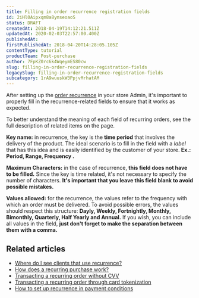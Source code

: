 ```yaml
---
title: Filling in order recurrence registration fields
id: 2iHl0Aipxqm8a8ymseoaoS
status: DRAFT
createdAt: 2018-04-19T14:12:21.511Z
updatedAt: 2020-02-03T22:57:00.400Z
publishedAt: 
firstPublishedAt: 2018-04-20T14:28:05.105Z
contentType: tutorial
productTeam: Post-purchase
author: 7FpKZ0rc6k4WqeymES80cw
slug: filling-in-order-recurrence-registration-fields
legacySlug: filling-in-order-recurrence-registration-fields
subcategory: 1rA9wuuskW3PpjvMrhatAM
---
```


After setting up the [order recurrence](/en/tutorial/configuring-recurrent-orders) in your store Admin, it's important to properly fill in the recurrence-related fields to ensure that it works as expected.

To better understand the meaning of each field of recurring orders, see the full description of related items on the page.

__Key name:__ in recurrence, the key is the __time period__ that involves the delivery of the product. The ideal scenario is to fill in the field with a *label* that has this idea and is easily identified by the customer of your store. __Ex.: Period, Range, Frequency .__

__Maximum Characters:__ in the case of recurrence, __this field does not have to be filled.__ Since the key is time related, it's not necessary to specify the number of characters. __It's important that you leave this field blank to avoid possible mistakes.__

__Values allowed:__ for the recurrence, the values refer to the frequency with which an order must be delivered. To avoid possible errors, the values should respect this structure: __Dayly, Weekly, Fortnightly, Monthly, Bimonthly, Quarterly, Half Yearly and Annual.__ If you wish, you can include all values in the field, __just don't forget to make the separation between them with a comma.__

## Related articles
- [Where do I see clients that use recurrence?](/en/faq/where-do-i-see-clients-that-use-recurrence)
- [How does a recurring purchase work?](/en/faq/how-does-recurring-purchase-work)
- [Transacting a recurring order without CVV](/en/tutorial/transacting-recurring-order-without-cvv)
- [Transacting a recurring order through card tokenization](/en/tutorial/transacting-recurring-order-through-card-tokenization)
- [How to set up recurrence in payment conditions](/en/tutorial/how-to-set-up-recurrence-in-payment-conditions%20)
